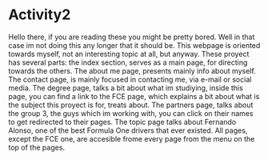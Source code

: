 # Activity2
Hello there, if you are reading these you might be pretty bored. Well in that case im not doing this any longer that it should be.
This webpage is oriented towards myself, not an interesting topic at all, but anyway. These proyect has several parts: the
index section, serves as a main page, for directing towards the others. The about me page, presents mainly info about myself. The contact page, is mainly focused in contacting me, via e-mail or social media. The degree page, talks a bit about what im studiying, inside this page, you can find a link to the FCE page, which explains a bit about what is the subject this proyect is for, treats about. The partners page, talks about the group 3, the guys which im working with, you can click on their names to get redirected to their pages. The topic page talks about Fernando Alonso, one of the best Formula One drivers that ever existed. All pages, except the FCE one, are accesible frome every page from the menu on the top of the pages.

